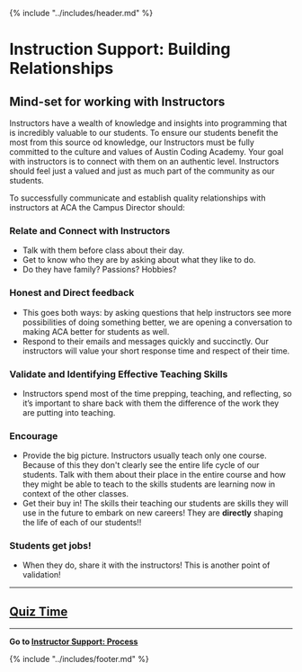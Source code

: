 {% include "../includes/header.md" %}

# Instruction Support: Building Relationships

## Mind-set for working with Instructors

Instructors have a wealth of knowledge and insights into programming that is incredibly valuable to our students. To ensure our students benefit the most from this source od knowledge, our Instructors must be fully committed to the culture and values of Austin Coding Academy. Your goal with instructors is to connect with them on an authentic level. Instructors should feel just a valued and just as much part of the community as our students.

To successfully communicate and establish quality relationships with instructors at ACA the Campus Director should:

### Relate and Connect with Instructors

  * Talk with them before class about their day.
  * Get to know who they are by asking about what they like to do.
  * Do they have family? Passions? Hobbies?

### Honest and Direct feedback

  * This goes both ways: by asking questions that help instructors see more possibilities of doing something better, we are opening a conversation to making ACA better for students as well.
  * Respond to their emails and messages quickly and succinctly. Our instructors will value your short response time and respect of their time.

### Validate and Identifying Effective Teaching Skills

  * Instructors spend most of the time prepping, teaching, and reflecting, so it’s important to share back with them the difference of the work they are putting into teaching.

### Encourage

  * Provide the big picture. Instructors usually teach only one course. Because of this they don't clearly see the entire life cycle of our students. Talk with them about their place in the entire course and how they might be able to teach to the skills students are learning now in context of the other classes.
  * Get their buy in! The skills their teaching our students are skills they will use in the future to embark on new careers! They are **directly** shaping the life of each of our students!!

### Students get jobs!

* When they do, share it with the instructors! This is another point of validation!

*****

<!-- @TODO Create and add quiz link @DANIEL -->
## [Quiz Time](google.com)

*****

**Go to [Instructor Support: Process](instructorSupportProcess.md)**

{% include "../includes/footer.md" %}
